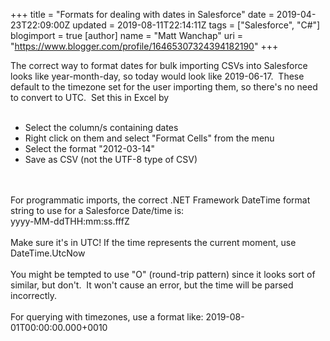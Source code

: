 +++
title = "Formats for dealing with dates in Salesforce"
date = 2019-04-23T22:09:00Z
updated = 2019-08-11T22:14:11Z
tags = ["Salesforce", "C#"]
blogimport = true 
[author]
	name = "Matt Wanchap"
	uri = "https://www.blogger.com/profile/16465307324394182190"
+++

The correct way to format dates for bulk importing CSVs into Salesforce looks like year-month-day, so today would look like 2019-06-17.&nbsp; These default to the timezone set for the user importing them, so there's no need to convert to UTC.&nbsp; Set this in Excel by<br /><br /><ul><li>Select the column/s containing dates</li><li>Right click on them and select "Format Cells" from the menu</li><li>Select the format "2012-03-14"</li><li>Save as CSV (not the UTF-8 type of CSV)</li></ul><br /><br />For programmatic imports, the correct .NET Framework DateTime format string to use for a Salesforce Date/time is:<br />yyyy-MM-ddTHH:mm:ss.fffZ<br /><br />Make sure it's in UTC! If the time represents the current moment, use DateTime.UtcNow<br /><br />You might be tempted to use "O" (round-trip pattern) since it looks sort of similar, but don't.&nbsp; It won't cause an error, but the time will be parsed incorrectly.<br /><br />For querying with timezones, use a format like:&nbsp;2019-08-01T00:00:00.000+0010
